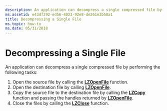 ```yaml
---
description: An application can decompress a single compressed file by using the LZOpenFile, LZCopy, and LZClose functions.
ms.assetid: e43df292-ed56-4023-92e8-de261e3b58a1
title: Decompressing a Single File
ms.topic: how-to
ms.date: 05/31/2018
---
```


# Decompressing a Single File

An application can decompress a single compressed file by performing the following tasks:

1.  Open the source file by calling the [**LZOpenFile**](/windows/desktop/api/LzExpand/nf-lzexpand-lzopenfilea) function.
2.  Open the destination file by calling [**LZOpenFile**](/windows/desktop/api/LzExpand/nf-lzexpand-lzopenfilea).
3.  Copy the source file to the destination file by calling the [**LZCopy**](/windows/desktop/api/LzExpand/nf-lzexpand-lzcopy) function and passing the handles returned by [**LZOpenFile**](/windows/desktop/api/LzExpand/nf-lzexpand-lzopenfilea).
4.  Close the files by calling the [**LZClose**](/windows/desktop/api/LzExpand/nf-lzexpand-lzclose) function.

 

 



